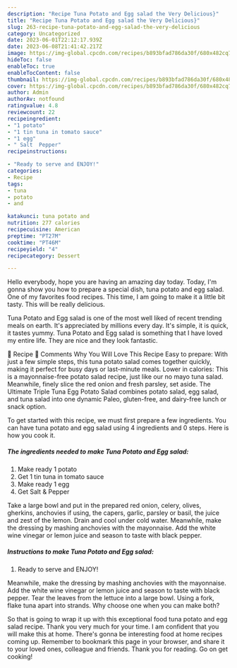 ```yaml
---
description: "Recipe Tuna Potato and Egg salad the Very Delicious}"
title: "Recipe Tuna Potato and Egg salad the Very Delicious}"
slug: 263-recipe-tuna-potato-and-egg-salad-the-very-delicious
category: Uncategorized
date: 2023-06-01T22:12:17.939Z
date: 2023-06-08T21:41:42.217Z
image: https://img-global.cpcdn.com/recipes/b893bfad786da30f/680x482cq70/tuna-potato-and-egg-salad-recipe-main-photo.jpg
hideToc: false
enableToc: true
enableTocContent: false
thumbnail: https://img-global.cpcdn.com/recipes/b893bfad786da30f/680x482cq70/tuna-potato-and-egg-salad-recipe-main-photo.jpg
cover: https://img-global.cpcdn.com/recipes/b893bfad786da30f/680x482cq70/tuna-potato-and-egg-salad-recipe-main-photo.jpg
author: Admin
authorAv: notfound
ratingvalue: 4.8
reviewcount: 22
recipeingredient:
- "1 potato"
- "1 tin tuna in tomato sauce"
- "1 egg"
- " Salt  Pepper"
recipeinstructions:

- "Ready to serve and ENJOY!"
categories:
- Recipe
tags:
- tuna
- potato
- and

katakunci: tuna potato and 
nutrition: 277 calories
recipecuisine: American
preptime: "PT27M"
cooktime: "PT46M"
recipeyield: "4"
recipecategory: Dessert

---
```



Hello everybody, hope you are having an amazing day today. Today, I'm gonna show you how to prepare a special dish, tuna potato and egg salad. One of my favorites food recipes. This time, I am going to make it a little bit tasty. This will be really delicious.

Tuna Potato and Egg salad is one of the most well liked of recent trending meals on earth. It's appreciated by millions every day. It's simple, it is quick, it tastes yummy. Tuna Potato and Egg salad is something that I have loved my entire life. They are nice and they look fantastic.

📖 Recipe 💬 Comments Why You Will Love This Recipe Easy to prepare: With just a few simple steps, this tuna potato salad comes together quickly, making it perfect for busy days or last-minute meals. Lower in calories: This is a mayonnaise-free potato salad recipe, just like our no mayo tuna salad. Meanwhile, finely slice the red onion and fresh parsley, set aside. The Ultimate Triple Tuna Egg Potato Salad combines potato salad, egg salad, and tuna salad into one dynamic Paleo, gluten-free, and dairy-free lunch or snack option.


To get started with this recipe, we must first prepare a few ingredients. You can have tuna potato and egg salad using 4 ingredients and 0 steps. Here is how you cook it.

<!--inarticleads1-->

##### The ingredients needed to make Tuna Potato and Egg salad:

1. Make ready 1 potato
1. Get 1 tin tuna in tomato sauce
1. Make ready 1 egg
1. Get  Salt &amp; Pepper


Take a large bowl and put in the prepared red onion, celery, olives, gherkins, anchovies if using, the capers, garlic, parsley or basil, the juice and zest of the lemon. Drain and cool under cold water. Meanwhile, make the dressing by mashing anchovies with the mayonnaise. Add the white wine vinegar or lemon juice and season to taste with black pepper. 

<!--inarticleads2-->

##### Instructions to make Tuna Potato and Egg salad:


1. Ready to serve and ENJOY!

Meanwhile, make the dressing by mashing anchovies with the mayonnaise. Add the white wine vinegar or lemon juice and season to taste with black pepper. Tear the leaves from the lettuce into a large bowl. Using a fork, flake tuna apart into strands. Why choose one when you can make both? 

So that is going to wrap it up with this exceptional food tuna potato and egg salad recipe. Thank you very much for your time. I am confident that you will make this at home. There's gonna be interesting food at home recipes coming up. Remember to bookmark this page in your browser, and share it to your loved ones, colleague and friends. Thank you for reading. Go on get cooking!
